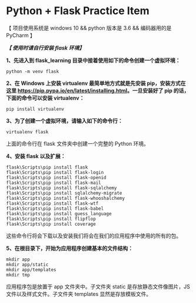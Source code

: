Python + Flask Practice Item
====

【 项目使用系统是 windows 10 && python 版本是 3.6 && 编码器用的是 PyCharm 】

_**【 使用时请自行安装 flask 环境】**_

**1、先进入到 flask_learning 目录中接着使用如下的命令创建一个虚拟环境：**

```angular2html
python -m venv flask
```

**2、在 Windows 上安装 virtualenv 最简单地方式就是先安装 pip，安装方式在 这里 <https://pip.pypa.io/en/latest/installing.html>。一旦安装好了 pip 的话，下面的命令可以安装 virtualenv：**

```angular2html
pip install virtualenv
```

**3、为了创建一个虚拟环境，请输入如下的命令行：**

```angular2html
virtualenv flask
```

上面的命令行在 flask 文件夹中创建一个完整的 Python 环境。

**4、安装 flask 以及扩展：**

```angular2html
flask\Scripts\pip install flask
flask\Scripts\pip install flask-login
flask\Scripts\pip install flask-openid
flask\Scripts\pip install flask-mail
flask\Scripts\pip install flask-sqlalchemy
flask\Scripts\pip install sqlalchemy-migrate
flask\Scripts\pip install flask-whooshalchemy
flask\Scripts\pip install flask-wtf
flask\Scripts\pip install flask-babel
flask\Scripts\pip install guess_language
flask\Scripts\pip install flipflop
flask\Scripts\pip install coverage
```
这些命令行将会下载以及安装我们将会在我们的应用程序中使用的所有的包。

**5、在根目录下，开始为应用程序创建基本的文件结构：**
```angular2html
mkdir app
mkdir app/static
mkdir app/templates
mkdir tmp
```
应用程序包是放置于 app 文件夹中。子文件夹 static 是存放静态文件像图片，JS文件以及样式文件。子文件夹 templates 显然是存放模板文件。
